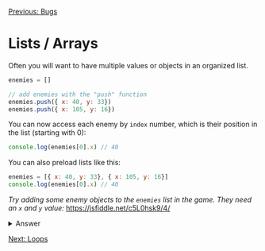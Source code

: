 [Previous: Bugs](../Lesson-09-Bugs/README.md)

# Lists / Arrays

Often you will want to have multiple values or objects in an organized list.

```javascript
enemies = []

// add enemies with the "push" function
enemies.push({ x: 40, y: 33})
enemies.push({ x: 105, y: 16})
```

You can now access each enemy by `index` number, which is their position in the list (starting with 0):

```javascript
console.log(enemies[0].x) // 40
```

You can also preload lists like this:

```javascript
enemies = [{ x: 40, y: 33}, { x: 105, y: 16}]
console.log(enemies[0].x) // 40
```

*Try adding some enemy objects to the `enemies` list in the game. They need an `x` and `y` value:* https://jsfiddle.net/c5L0hsk9/4/


<details>
    <summary>Answer</summary>
    
    ```javascript
        enemies.push({ x: 40, y: 70})
    ```
</details>


[Next: Loops](../Lesson-11-Loops/README.md)